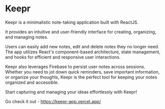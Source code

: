 # Keepr
Keepr is a minimalistic note-taking application built with ReactJS.

It provides an intuitive and user-friendly interface for creating, organizing, and managing notes. 

Users can easily add new notes, edit and delete notes they no longer need. The app utilizes React's component-based architecture, state management, and hooks for efficient and responsive user interactions.

Keepr also leverages Firebase to persist user notes across sessions. Whether you need to jot down quick reminders, save important information, or organize your thoughts, Keepr is the perfect tool for keeping your notes organized and accessible. 

Start capturing and managing your ideas effortlessly with Keepr!

Go check it out - https://keepr-app.vercel.app/
